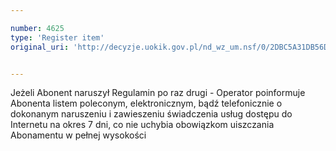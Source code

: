 ```yaml
---

number: 4625
type: 'Register item'
original_uri: 'http://decyzje.uokik.gov.pl/nd_wz_um.nsf/0/2DBC5A31DB56D5A6C1257B6B00237268?OpenDocument'


---
```


Jeżeli Abonent naruszył Regulamin po raz drugi - Operator poinformuje Abonenta listem poleconym, elektronicznym, bądź telefonicznie o dokonanym naruszeniu i zawieszeniu świadczenia usług dostępu do Internetu na okres 7 dni, co nie uchybia obowiązkom uiszczania Abonamentu w pełnej wysokości
